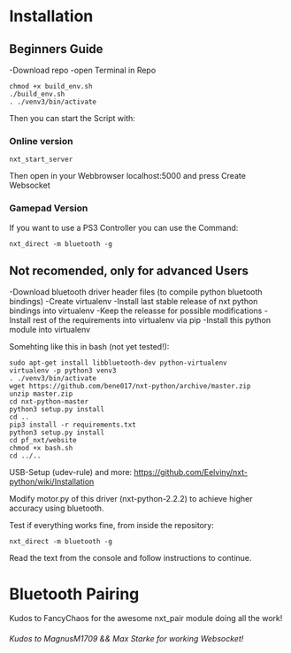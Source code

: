 # Installation
## Beginners Guide
-Download repo
-open Terminal in Repo

```
chmod +x build_env.sh
./build_env.sh
. ./venv3/bin/activate
```


Then you can start the Script with:

### Online version
```
nxt_start_server
```

Then open in your Webbrowser localhost:5000 and press Create Websocket


### Gamepad Version

If you want to use a PS3 Controller you can use the Command:

```
nxt_direct -m bluetooth -g
```



## Not recomended, only for advanced Users
-Download bluetooth driver header files (to compile python bluetooth bindings)
-Create virtualenv
-Install last stable release of nxt python bindings into virtualenv
-Keep the releasse for possible modifications
-Install rest of the requirements into virtualenv via pip
-Install this python module into virtualenv

Somehting like this in bash (not yet tested!):
```
sudo apt-get install libbluetooth-dev python-virtualenv
virtualenv -p python3 venv3
. ./venv3/bin/activate
wget https://github.com/bene017/nxt-python/archive/master.zip
unzip master.zip
cd nxt-python-master
python3 setup.py install
cd ..
pip3 install -r requirements.txt
python3 setup.py install
cd pf_nxt/website
chmod +x bash.sh
cd ../..
```

USB-Setup (udev-rule) and more:
https://github.com/Eelviny/nxt-python/wiki/Installation

Modify motor.py of this driver (nxt-python-2.2.2) to achieve higher accuracy
using bluetooth.

Test if everything works fine, from inside the repository:
```
nxt_direct -m bluetooth -g
```

Read the text from the console and follow instructions to continue.

# Bluetooth Pairing

Kudos to FancyChaos for the awesome nxt_pair module doing all the work!
###### Kudos to MagnusM1709 && Max Starke for working Websocket!
